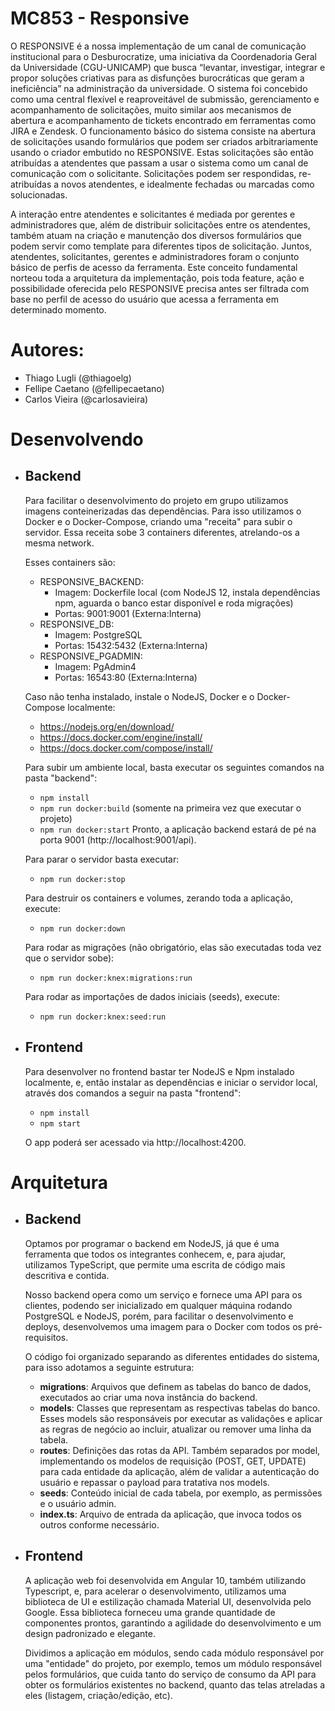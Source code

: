 # MC853 - Responsive

O RESPONSIVE é a nossa implementação de um canal de comunicação institucional para o Desburocratize, uma iniciativa da Coordenadoria Geral da Universidade (CGU-UNICAMP) que busca “levantar, investigar, integrar e propor soluções criativas para as disfunções burocráticas que geram a ineficiência” na administração da universidade. O sistema foi concebido como uma central flexível e reaproveitável de submissão, gerenciamento e acompanhamento de solicitações, muito similar aos mecanismos de abertura e acompanhamento de tickets encontrado em ferramentas como JIRA e Zendesk.
O funcionamento básico do sistema consiste na abertura de solicitações usando formulários que podem ser criados arbitrariamente usando o criador embutido no RESPONSIVE. Estas solicitações são então atribuídas a atendentes que passam a usar o sistema como um canal de comunicação com o solicitante. Solicitações podem ser respondidas, re-atribuídas a novos atendentes, e idealmente fechadas ou marcadas como solucionadas.

A interação entre atendentes e solicitantes é mediada por gerentes e administradores que, além de distribuir solicitações entre os atendentes, também atuam na criação e manutenção dos diversos formulários que podem servir como template para diferentes tipos de solicitação. Juntos, atendentes, solicitantes, gerentes e administradores foram o conjunto básico de perfis de acesso da ferramenta. Este conceito fundamental norteou toda a arquitetura da implementação, pois toda feature, ação e possibilidade oferecida pelo RESPONSIVE precisa antes ser filtrada com base no perfil de acesso do usuário que acessa a ferramenta em determinado momento.

# Autores:

- Thiago Lugli (@thiagoelg)
- Fellipe Caetano (@fellipecaetano)
- Carlos Vieira (@carlosavieira)

# Desenvolvendo

- ## Backend

  Para facilitar o desenvolvimento do projeto em grupo utilizamos imagens conteinerizadas das dependências. Para isso utilizamos o Docker e o Docker-Compose, criando uma "receita" para subir o servidor. Essa receita sobe 3 containers diferentes, atrelando-os a mesma network.

  Esses containers são:

  - RESPONSIVE_BACKEND:
    - Imagem: Dockerfile local (com NodeJS 12, instala dependências npm, aguarda o banco estar disponível e roda migrações)
    - Portas: 9001:9001 (Externa:Interna)
  - RESPONSIVE_DB:
    - Imagem: PostgreSQL
    - Portas: 15432:5432 (Externa:Interna)
  - RESPONSIVE_PGADMIN:
    - Imagem: PgAdmin4
    - Portas: 16543:80 (Externa:Interna)

  Caso não tenha instalado, instale o NodeJS, Docker e o Docker-Compose localmente:

  - https://nodejs.org/en/download/
  - https://docs.docker.com/engine/install/
  - https://docs.docker.com/compose/install/

  Para subir um ambiente local, basta executar os seguintes comandos na pasta "backend":

  - `npm install`
  - `npm run docker:build` (somente na primeira vez que executar o projeto)
  - `npm run docker:start`
    Pronto, a aplicação backend estará de pé na porta 9001 (http://localhost:9001/api).

  Para parar o servidor basta executar:

  - `npm run docker:stop`

  Para destruir os containers e volumes, zerando toda a aplicação, execute:

  - `npm run docker:down`

  Para rodar as migrações (não obrigatório, elas são executadas toda vez que o servidor sobe):

  - `npm run docker:knex:migrations:run`

  Para rodar as importações de dados iniciais (seeds), execute:

  - `npm run docker:knex:seed:run`

- ## Frontend

  Para desenvolver no frontend bastar ter NodeJS e Npm instalado localmente, e, então instalar as dependências e iniciar o servidor local, através dos comandos a seguir na pasta "frontend":

  - `npm install`
  - `npm start`

  O app poderá ser acessado via http://localhost:4200.

# Arquitetura

- ## Backend

  Optamos por programar o backend em NodeJS, já que é uma ferramenta que todos os integrantes conhecem, e, para ajudar, utilizamos TypeScript, que permite uma escrita de código mais descritiva e contida.

  Nosso backend opera como um serviço e fornece uma API para os clientes, podendo ser inicializado em qualquer máquina rodando PostgreSQL e NodeJS, porém, para facilitar o desenvolvimento e deploys, desenvolvemos uma imagem para o Docker com todos os pré-requisitos.

  O código foi organizado separando as diferentes entidades do sistema, para isso adotamos a seguinte estrutura:

  - **migrations**: Arquivos que definem as tabelas do banco de dados, executados ao criar uma nova instância do backend.
  - **models**: Classes que representam as respectivas tabelas do banco. Esses models são responsáveis por executar as validações e aplicar as regras de negócio ao incluir, atualizar ou remover uma linha da tabela.
  - **routes**: Definições das rotas da API. Também separados por model, implementando os modelos de requisição (POST, GET, UPDATE) para cada entidade da aplicação, além de validar a autenticação do usuário e repassar o payload para tratativa nos models.
  - **seeds**: Conteúdo inicial de cada tabela, por exemplo, as permissões e o usuário admin.
  - **index.ts**: Arquivo de entrada da aplicação, que invoca todos os outros conforme necessário.

- ## Frontend

  A aplicação web foi desenvolvida em Angular 10, também utilizando Typescript, e, para acelerar o desenvolvimento, utilizamos uma biblioteca de UI e estilização chamada Material UI, desenvolvida pelo Google. Essa biblioteca forneceu uma grande quantidade de componentes prontos, garantindo a agilidade do desenvolvimento e um design padronizado e elegante.

  Dividimos a aplicação em módulos, sendo cada módulo responsável por uma "entidade" do projeto, por exemplo, temos um módulo responsável pelos formulários, que cuida tanto do serviço de consumo da API para obter os formulários existentes no backend, quanto das telas atreladas a eles (listagem, criação/edição, etc).
